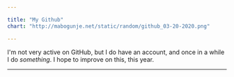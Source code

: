 ```yaml
---

title: "My Github"
chart: "http://mabogunje.net/static/random/github_03-20-2020.png"

---
```

I'm not very active on GitHub, but I do have an account, and once in a while I do *something*. I hope to improve on this, this year.
<hr />

